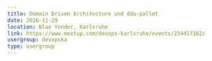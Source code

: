 ```yaml
---
title: Domain Driven Architecture und dda-pallet
date: 2016-11-29
location: Blue Yonder, Karlsruhe
link: https://www.meetup.com/devops-karlsruhe/events/234417162/
usergroup: devopska
type: usergroup
---
```

